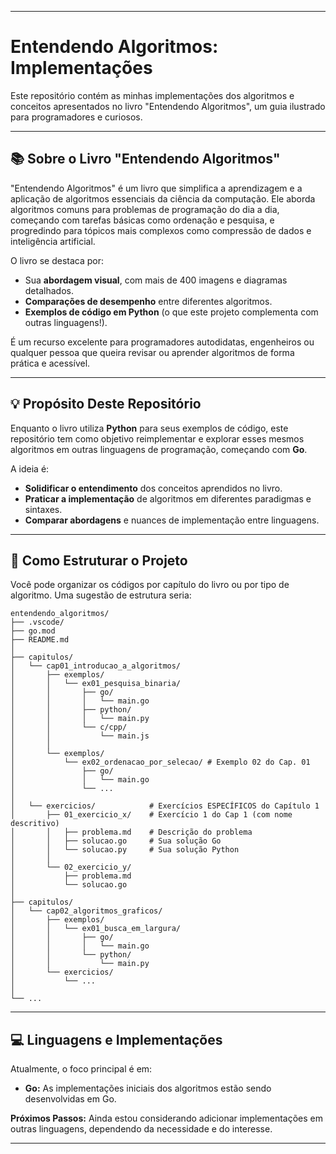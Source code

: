
-----

# Entendendo Algoritmos: Implementações

Este repositório contém as minhas implementações dos algoritmos e conceitos apresentados no livro "Entendendo Algoritmos", um guia ilustrado para programadores e curiosos.

-----

## 📚 Sobre o Livro "Entendendo Algoritmos"

"Entendendo Algoritmos" é um livro que simplifica a aprendizagem e a aplicação de algoritmos essenciais da ciência da computação. Ele aborda algoritmos comuns para problemas de programação do dia a dia, começando com tarefas básicas como ordenação e pesquisa, e progredindo para tópicos mais complexos como compressão de dados e inteligência artificial.

O livro se destaca por:

  * Sua **abordagem visual**, com mais de 400 imagens e diagramas detalhados.
  * **Comparações de desempenho** entre diferentes algoritmos.
  * **Exemplos de código em Python** (o que este projeto complementa com outras linguagens\!).

É um recurso excelente para programadores autodidatas, engenheiros ou qualquer pessoa que queira revisar ou aprender algoritmos de forma prática e acessível.

-----

## 💡 Propósito Deste Repositório

Enquanto o livro utiliza **Python** para seus exemplos de código, este repositório tem como objetivo reimplementar e explorar esses mesmos algoritmos em outras linguagens de programação, começando com **Go**.

A ideia é:

  * **Solidificar o entendimento** dos conceitos aprendidos no livro.
  * **Praticar a implementação** de algoritmos em diferentes paradigmas e sintaxes.
  * **Comparar abordagens** e nuances de implementação entre linguagens.

-----

## 🚀 Como Estruturar o Projeto

Você pode organizar os códigos por capítulo do livro ou por tipo de algoritmo. Uma sugestão de estrutura seria:

```
entendendo_algoritmos/
├── .vscode/
├── go.mod
├── README.md
│
├── capitulos/             
│   └── cap01_introducao_a_algoritmos/ 
│       ├── exemplos/
│       │   └── ex01_pesquisa_binaria/  
│       │       ├── go/
│       │       │   └── main.go
│       │       ├── python/
│       │       │   └── main.py
│       │       └── c/cpp/      
│       │           └── main.js
│       │
│       └── exemplos/
│           └── ex02_ordenacao_por_selecao/ # Exemplo 02 do Cap. 01
│               ├── go/
│               │   └── main.go
│               └── ...
│
│   └── exercicios/            # Exercícios ESPECÍFICOS do Capítulo 1
│       ├── 01_exercicio_x/    # Exercício 1 do Cap 1 (com nome descritivo)
│       │   ├── problema.md    # Descrição do problema
│       │   ├── solucao.go     # Sua solução Go
│       │   └── solucao.py     # Sua solução Python
│       │
│       └── 02_exercicio_y/
│           ├── problema.md
│           └── solucao.go
│
├── capitulos/
│   └── cap02_algoritmos_graficos/ 
│       ├── exemplos/
│       │   └── ex01_busca_em_largura/
│       │       ├── go/
│       │       │   └── main.go
│       │       └── python/
│       │           └── main.py
│       └── exercicios/
│           └── ...
│
└── ... 
```

-----

## 💻 Linguagens e Implementações

Atualmente, o foco principal é em:

  * **Go:** As implementações iniciais dos algoritmos estão sendo desenvolvidas em Go.

**Próximos Passos:**
Ainda estou considerando adicionar implementações em outras linguagens, dependendo da necessidade e do interesse.

-----
